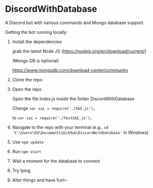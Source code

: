 # DiscordWithDatabase
A Discord bot with various commands and Mongo database support.

Getting the bot running locally:

1. Install the dependencies

   grab the latest Node JS (https://nodejs.org/en/download/current/)
   
   (Mongo DB is optional)
   
   https://www.mongodb.com/download-center/community

2. Clone the repo

3. Open the repo

   Open the file Index.js inside the folder DiscordWithDatabase
   
   Change `var sai = require('./SAI.js');`
   
   to `var sai = require('./TestSAI.js');`

4. Navigate to the repo with your terminal (e.g., `cd 'C:\Users\Ed\Documents\GitHub\DiscordWithDatabase'` in Windows) 

5. Use `npm update`

6. Run `npm start`

7. Wait a moment for the database to connect

8. Try !ping

9. Alter things and have fun!~ 